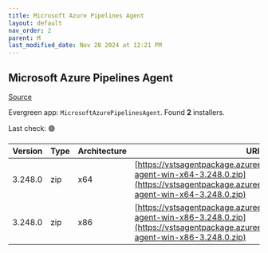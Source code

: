 ```yaml
---
title: Microsoft Azure Pipelines Agent
layout: default
nav_order: 2
parent: M
last_modified_date: Nov 28 2024 at 12:21 PM
---
```


## Microsoft Azure Pipelines Agent

[Source](https://learn.microsoft.com/en-au/azure/devops/pipelines/agents/agents)

Evergreen app: `MicrosoftAzurePipelinesAgent`. Found **2** installers.

Last check: 🟢

| Version | Type | Architecture | URI                                                                                                                                                                        |
| ------- | ---- | ------------ | -------------------------------------------------------------------------------------------------------------------------------------------------------------------------- |
| 3.248.0 | zip  | x64          | [https://vstsagentpackage.azureedge.net/agent/3.248.0/vsts-agent-win-x64-3.248.0.zip](https://vstsagentpackage.azureedge.net/agent/3.248.0/vsts-agent-win-x64-3.248.0.zip) |
| 3.248.0 | zip  | x86          | [https://vstsagentpackage.azureedge.net/agent/3.248.0/vsts-agent-win-x86-3.248.0.zip](https://vstsagentpackage.azureedge.net/agent/3.248.0/vsts-agent-win-x86-3.248.0.zip) |
